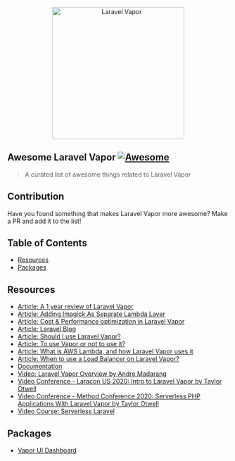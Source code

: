 <p align="center">
    <img title="Laravel Vapor" height="300" src="https://raw.githubusercontent.com/nunomaduro/awesome-laravel-vapor/master/laravel-vapor.png" />
</p>

## Awesome Laravel Vapor [![Awesome](https://rawcdn.githack.com/sindresorhus/awesome/d7305f38d29fed78fa85652e3a63e154dd8e8829/media/badge.svg)](https://github.com/sindresorhus/awesome)

> A curated list of awesome things related to Laravel Vapor

## Contribution
Have you found something that makes Laravel Vapor more awesome? Make a PR and add it to the list!

## Table of Contents

- [Resources](#resources)
- [Packages](#packages)

## Resources
* [Article: A 1 year review of Laravel Vapor](https://usefathom.com/blog/vapor-one-year)
* [Article: Adding Imagick As Separate Lambda Layer](https://blog.laravel.com/vapor-adding-imagick-as-a-separate-lambda-layer)
* [Article: Cost & Performance optimization in Laravel Vapor](https://divinglaravel.com/cost-performance-optimization-in-laravel-vapor)
* [Article: Laravel Blog](https://blog.laravel.com/vapor)
* [Article: Should I use Laravel Vapor?](https://serverlesslaravelcourse.com/blog/should-i-use-laravel-vapor)
* [Article: To use Vapor or not to use it?](https://divinglaravel.com/to-use-vapor-or-not-to-use-it)
* [Article: What is AWS Lambda, and how Laravel Vapor uses it](https://divinglaravel.com/what-is-aws-lambda-and-how-laravel-vapor-uses-it)
* [Article: When to use a Load Balancer on Laravel Vapor?](https://divinglaravel.com/laravel-vapor-when-to-use-a-load-balancer)
* [Documentation](https://docs.vapor.build/1.0/introduction.html)
* [Video: Laravel Vapor Overview by Andre Madarang](https://www.youtube.com/watch?v=xqVUdebctAM)
* [Video Conference - Laracon US 2020: Intro to Laravel Vapor by Taylor Otwell](https://www.youtube.com/watch?v=XsPeWjKAUt0)
* [Video Conference - Method Conference 2020: Serverless PHP Applications With Laravel Vapor by Taylor Otwell](https://www.youtube.com/watch?v=QMmqe1JdzfY)
* [Video Course: Serverless Laravel](https://serverlesslaravelcourse.com)

## Packages
* [Vapor UI Dashboard](https://github.com/laravel/vapor-ui)

